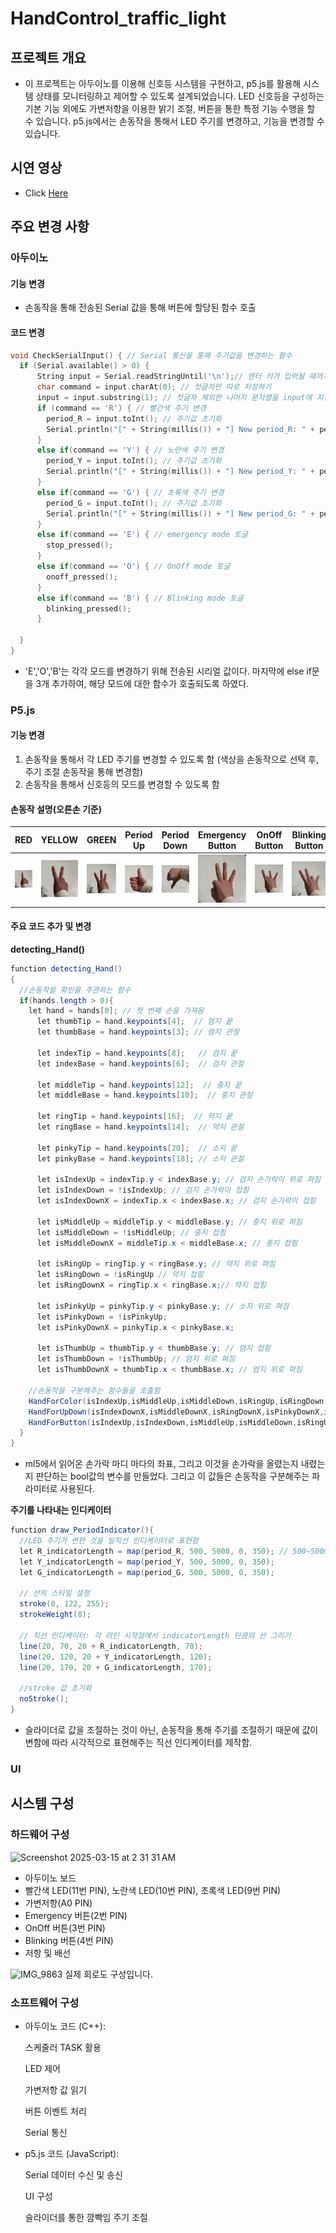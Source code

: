 # HandControl_traffic_light
## 프로젝트 개요
- 이 프로젝트는 아두이노를 이용해 신호등 시스템을 구현하고, p5.js를 활용해 시스템 상태를 모니터링하고 제어할 수 있도록 설계되었습니다. LED 신호등을 구성하는 기본 기능 외에도 가변저항을 이용한 밝기 조절, 버튼을 통한 특정 기능 수행을 할 수 있습니다. p5.js에서는 손동작을 통해서 LED 주기를 변경하고, 기능을 변경할 수 있습니다. 
## 시연 영상
- Click [Here](https://youtu.be/ZuYE2wnVlNU)

## 주요 변경 사항
### 아두이노
#### 기능 변경
- 손동작을 통해 전송된 Serial 값을 통해 버튼에 할당된 함수 호출
#### 코드 변경

```c
void CheckSerialInput() { // Serial 통신을 통해 주기값을 변경하는 함수
  if (Serial.available() > 0) {
      String input = Serial.readStringUntil('\n');// 엔터 키가 입력될 때까지 읽기
      char command = input.charAt(0); // 첫글자만 따로 저장하기
      input = input.substring(1); // 첫글자 제외한 나머지 문자열을 input에 저장
      if (command == 'R') { // 빨간색 주기 변경
        period_R = input.toInt(); // 주기값 초기화
        Serial.println("[" + String(millis()) + "] New period_R: " + period_R); // 변경된 주기값 출력
      }
      else if(command == 'Y') { // 노란색 주기 변경
        period_Y = input.toInt(); // 주기값 초기화
        Serial.println("[" + String(millis()) + "] New period_Y: " + period_Y); // 변경된 주기값 출력
      }
      else if(command == 'G') { // 초록색 주기 변경
        period_G = input.toInt(); // 주기값 초기화
        Serial.println("[" + String(millis()) + "] New period_G: " + period_G); // 변경된 주기값 출력
      }
      else if(command == 'E') { // emergency mode 토글
        stop_pressed();
      }
      else if(command == 'O') { // OnOff mode 토글
        onoff_pressed();
      }
      else if(command == 'B') { // Blinking mode 토글
        blinking_pressed();
      }
      
  }
}
```
- 'E','O','B'는 각각 모드를 변경하기 위해 전송된 시리얼 값이다. 마지막에 else if문을 3개 추가하여, 해당 모드에 대한 함수가 호출되도록 하였다.

### P5.js
#### 기능 변경
1. 손동작을 통해서 각 LED 주기를 변경할 수 있도록 함 (색상을 손동작으로 선택 후, 주기 조절 손동작을 통해 변경함)
2. 손동작을 통해서 신호등의 모드를 변경할 수 있도록 함
#### 손동작 설명(오른손 기준)
| RED | YELLOW | GREEN | Period Up | Period Down | Emergency Button | OnOff Button | Blinking Button |
|--|--|--|--|--|--|--|--|
|<img src= "https://github.com/sjw2704/traffic_light_project/blob/main/HandControl_trafffic_light/p5/img/red.jpg" width="200" />|<img src= "https://github.com/sjw2704/traffic_light_project/blob/main/HandControl_trafffic_light/p5/img/yellow.jpg" width="200" />|<img src= "https://github.com/sjw2704/traffic_light_project/blob/main/HandControl_trafffic_light/p5/img/green.jpg" width="200" />|<img src= "https://github.com/sjw2704/traffic_light_project/blob/main/HandControl_trafffic_light/p5/img/up.jpg" width="200" />|<img src= "https://github.com/sjw2704/traffic_light_project/blob/main/HandControl_trafffic_light/p5/img/down.jpg" width="200" />|<img src= "https://github.com/sjw2704/traffic_light_project/blob/main/HandControl_trafffic_light/p5/img/Eb.jpg" width="200" />|<img src= "https://github.com/sjw2704/traffic_light_project/blob/main/HandControl_trafffic_light/p5/img/Ob.jpg" width="200" />|<img src= "https://github.com/sjw2704/traffic_light_project/blob/main/HandControl_trafffic_light/p5/img/Bb.jpg" width="200" />|
#### 주요 코드 추가 및 변경
**detecting_Hand()**
  
```java
function detecting_Hand()
{
  //손동작을 확인을 주관하는 함수
  if(hands.length > 0){
    let hand = hands[0]; // 첫 번째 손을 가져옴
      let thumbTip = hand.keypoints[4];  // 엄지 끝
      let thumbBase = hand.keypoints[3]; // 엄지 관절
    
      let indexTip = hand.keypoints[8];   // 검지 끝
      let indexBase = hand.keypoints[6];  // 검지 관절

      let middleTip = hand.keypoints[12];  // 중지 끝
      let middleBase = hand.keypoints[10];  // 중지 관절

      let ringTip = hand.keypoints[16];  // 약지 끝
      let ringBase = hand.keypoints[14];  // 약지 관절

      let pinkyTip = hand.keypoints[20];  // 소지 끝
      let pinkyBase = hand.keypoints[18]; // 소지 관절

      let isIndexUp = indexTip.y < indexBase.y; // 검지 손가락이 위로 펴짐
      let isIndexDown = !isIndexUp; // 검지 손가락이 접힘
      let isIndexDownX = indexTip.x < indexBase.x; // 검지 손가락이 접힘

      let isMiddleUp = middleTip.y < middleBase.y; // 중지 위로 펴짐
      let isMiddleDown = !isMiddleUp; // 중지 접힘
      let isMiddleDownX = middleTip.x < middleBase.x; // 중지 접힘

      let isRingUp = ringTip.y < ringBase.y; // 약지 위로 펴짐
      let isRingDown = !isRingUp // 약지 접힘
      let isRingDownX = ringTip.x < ringBase.x;// 약지 접힘

      let isPinkyUp = pinkyTip.y < pinkyBase.y; // 소지 위로 펴짐
      let isPinkyDown = !isPinkyUp;
      let isPinkyDownX = pinkyTip.x < pinkyBase.x;
      
      let isThumbUp = thumbTip.y < thumbBase.y; // 엄지 접힘
      let isThumbDown = !isThumbUp; // 엄지 위로 펴짐
      let isThumbDownX = thumbTip.x < thumbBase.x; // 엄지 위로 펴짐
    
    //손동작을 구분해주는 함수들을 호출함
    HandForColor(isIndexUp,isMiddleUp,isMiddleDown,isRingUp,isRingDown,isPinkyUp,isPinkyDown,isThumbDownX);
    HandForUpDown(isIndexDownX,isMiddleDownX,isRingDownX,isPinkyDownX,isThumbUp,isThumbDown);
    HandForButton(isIndexUp,isIndexDown,isMiddleUp,isMiddleDown,isRingUp,isRingDown,isPinkyUp,isThumbDown);
  }
}
```
- ml5에서 읽어온 손가락 마디 마다의 좌표, 그리고 이것을 손가락을 올렸는지 내렸는지 판단하는 bool값의 변수를 만들었다. 그리고 이 값들은 손동작을 구분해주는 파라미터로 사용된다.

**주기를 나타내는 인디케이터**
```java
function draw_PeriodIndicator(){
  //LED 주기가 변한 것을 일직선 인디케이터로 표현함
  let R_indicatorLength = map(period_R, 500, 5000, 0, 350); // 500~500ms 주기를 0~350(직선 길이)로 맵핑함
  let Y_indicatorLength = map(period_Y, 500, 5000, 0, 350);
  let G_indicatorLength = map(period_G, 500, 5000, 0, 350);
  
  // 선의 스타일 설정
  stroke(0, 122, 255);
  strokeWeight(8);
  
  // 직선 인디케이터: 각 라인 시작점에서 indicatorLength 만큼의 선 그리기
  line(20, 70, 20 + R_indicatorLength, 70);
  line(20, 120, 20 + Y_indicatorLength, 120);
  line(20, 170, 20 + G_indicatorLength, 170);

  //stroke 값 초기화
  noStroke();
}
```
- 슬라이더로 값을 조절하는 것이 아닌, 손동작을 통해 주기를 조절하기 때문에 값이 변함에 따라 시각적으로 표현해주는 직선 인디케이터를 제작함.

### UI

## 시스템 구성
### 하드웨어 구성
![Screenshot 2025-03-15 at 2 31 31 AM](https://github.com/user-attachments/assets/0e2ea0e3-c5ec-4013-8a9a-ebf9c96dc8e8)
- 아두이노 보드
- 빨간색 LED(11번 PIN), 노란색 LED(10번 PIN), 초록색 LED(9번 PIN)
- 가변저항(A0 PIN)
- Emergency 버튼(2번 PIN)
- OnOff 버튼(3번 PIN)
- Blinking 버튼(4번 PIN)
- 저항 및 배선

![IMG_9863](https://github.com/user-attachments/assets/0ba30539-9682-4fe4-a325-22244b90b11b)
실제 회로도 구성입니다.


  
### 소프트웨어 구성
- 아두이노 코드 (C++):

  스케줄러 TASK 활용
  
  LED 제어
  
  가변저항 값 읽기

  버튼 이벤트 처리

  Serial 통신
  
- p5.js 코드 (JavaScript):

  Serial 데이터 수신 및 송신

  UI 구성

  슬라이더를 통한 깜빡임 주기 조절

